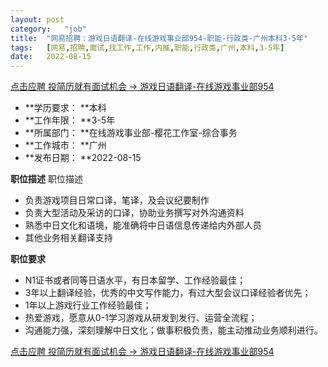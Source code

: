 ```yaml
---
layout:	post
category:	"job"
title:	"网易招聘：游戏日语翻译-在线游戏事业部954-职能-行政类-广州本科3-5年"
tags:	[网易,招聘,面试,找工作,工作,内推,职能,行政类,广州,本科,3-5年]
date:	2022-08-15
---
```


[点击应聘 投简历就有面试机会 -> 游戏日语翻译-在线游戏事业部954](http://mobile.bole.netease.com/bole/boleDetail?id=40441&employeeId=346f03c3cda5f04c&key=all)



- **学历要求： **本科
- **工作年限： **3-5年
- **所属部门： **在线游戏事业部-樱花工作室-综合事务
- **工作城市： **广州
- **发布日期： **2022-08-15



**职位描述**
职位描述
- 负责游戏项目日常口译，笔译，及会议纪要制作
- 负责大型活动及采访的口译，协助业务撰写对外沟通资料
- 熟悉中日文化和语境，能准确将中日语信息传递给内外部人员
- 其他业务相关翻译支持





**职位要求**
- N1证书或者同等日语水平，有日本留学、工作经验最佳；
- 3年以上翻译经验，优秀的中文写作能力，有过大型会议口译经验者优先；
- 1年以上游戏行业工作经验最佳；
- 热爱游戏，愿意从0-1学习游戏从研发到发行、运营全流程；
- 沟通能力强，深刻理解中日文化；做事积极负责，能主动推动业务顺利进行。



[点击应聘 投简历就有面试机会 -> 游戏日语翻译-在线游戏事业部954](http://mobile.bole.netease.com/bole/boleDetail?id=40441&employeeId=346f03c3cda5f04c&key=all)
